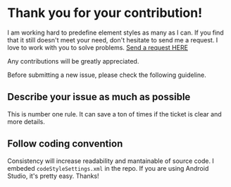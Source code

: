 # Thank you for your contribution!

I am working hard to predefine element styles as many as I can. If you find that it still doesn't meet your need, don't hesitate to send me a request. I love to work with you to solve problems. [Send a request HERE](https://github.com/henrytao-me/smooth-app-bar-layout/issues)

Any contributions will be greatly appreciated.

Before submitting a new issue, please check the following guideline.

## Describe your issue as much as possible

This is number one rule. It can save a ton of times if the ticket is clear and more details.

## Follow coding convention

Consistency will increase readability and mantainable of source code. I embeded `codeStyleSettings.xml` in the repo. If you are using Android Studio, it's pretty easy. Thanks!
